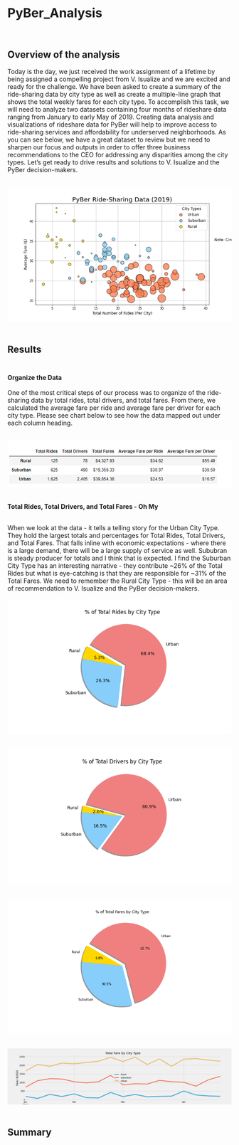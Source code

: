 # PyBer_Analysis<br><br>

## Overview of the analysis<br>

Today is the day, we just received the work assignment of a lifetime by being assigned a compelling project from V. Isualize and we are excited and ready for the challenge.  We have been asked to create a summary of the ride-sharing data by city type as well as create a multiple-line graph that shows the total weekly fares for each city type.  To accomplish this task, we will need to analyze two datasets containing four months of rideshare data ranging from January to early May of 2019.  Creating data analysis and visualizations of rideshare data for PyBer will help to improve access to ride-sharing services and affordability for underserved neighborhoods.  As you can see below, we have a great dataset to review but we need to sharpen our focus and outputs in order to offer three business recommendations to the CEO for addressing any disparities among the city types. Let’s get ready to drive results and solutions to V. Isualize and the PyBer decision-makers.<br><br>

![Fig1](analysis/Fig1.png)<br><br>

## Results<br><br>

**Organize the Data**<br><br>
One of the most critical steps of our process was to organize of the ride-sharing data by total rides, total drivers, and total fares.  From there, we calculated the average fare per ride and average fare per driver for each city type.  Please see chart below to see how the data mapped out under each column heading.<br><br>

![module_challenge_5](analysis/module_challenge_5.png)<br><br>

**Total Rides, Total Drivers, and Total Fares - Oh My**<br><br>

When we look at the data - it tells a telling story for the Urban City Type.  They hold the largest totals and percentages for Total Rides, Total Drivers, and Total Fares.  That falls inline with economic expectations - where there is a large demand, there will be a large supply of service as well.  Sububran is steady producer for totals and I think that is expected.  I find the Suburban City Type has an interesting narrative - they contribute ~26% of the Total Rides but what is eye-catching is that they are responsible for ~31% of the Total Fares.  We need to remember the Rural City Type - this will be an area of recommendation to V. Isualize and the PyBer decision-makers. <br><br>
![Fig6](analysis/Fig6.png)<br><br>

![Fig7](analysis/Fig7.png)<br><br>

![Fig5](analysis/Fig5.png)<br><br>

![PyBer_fare_summary](analysis/PyBer_fare_summary.png)<br><br>

## Summary<br><br>
